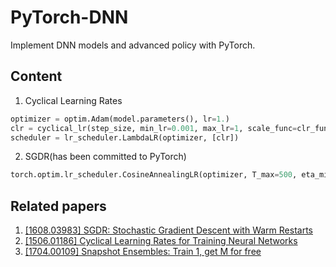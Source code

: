 # PyTorch-DNN
Implement DNN models and advanced policy with PyTorch.

## Content
1. Cyclical Learning Rates
```python
optimizer = optim.Adam(model.parameters(), lr=1.)
clr = cyclical_lr(step_size, min_lr=0.001, max_lr=1, scale_func=clr_func, scale_md='iterations')
scheduler = lr_scheduler.LambdaLR(optimizer, [clr])
```
2. SGDR(has been committed to PyTorch)
```python
torch.optim.lr_scheduler.CosineAnnealingLR(optimizer, T_max=500, eta_min=1e-8, T_mult=2, restart=True)
```

## Related papers
1. [[1608.03983] SGDR: Stochastic Gradient Descent with Warm Restarts](https://arxiv.org/abs/1608.03983)
2. [[1506.01186] Cyclical Learning Rates for Training Neural Networks](https://arxiv.org/abs/1506.01186)
3. [[1704.00109] Snapshot Ensembles: Train 1, get M for free](https://arxiv.org/abs/1704.00109)
